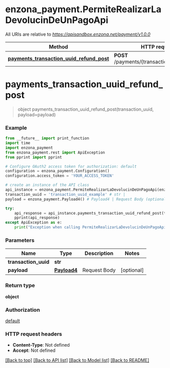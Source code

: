 # enzona_payment.PermiteRealizarLaDevolucinDeUnPagoApi

All URIs are relative to *https://apisandbox.enzona.net/payment/v1.0.0*

Method | HTTP request | Description
------------- | ------------- | -------------
[**payments_transaction_uuid_refund_post**](PermiteRealizarLaDevolucinDeUnPagoApi.md#payments_transaction_uuid_refund_post) | **POST** /payments/{transaction_uuid}/refund | 


# **payments_transaction_uuid_refund_post**
> object payments_transaction_uuid_refund_post(transaction_uuid, payload=payload)



### Example
```python
from __future__ import print_function
import time
import enzona_payment
from enzona_payment.rest import ApiException
from pprint import pprint

# Configure OAuth2 access token for authorization: default
configuration = enzona_payment.Configuration()
configuration.access_token = 'YOUR_ACCESS_TOKEN'

# create an instance of the API class
api_instance = enzona_payment.PermiteRealizarLaDevolucinDeUnPagoApi(enzona_payment.ApiClient(configuration))
transaction_uuid = 'transaction_uuid_example' # str | 
payload = enzona_payment.Payload4() # Payload4 | Request Body (optional)

try:
    api_response = api_instance.payments_transaction_uuid_refund_post(transaction_uuid, payload=payload)
    pprint(api_response)
except ApiException as e:
    print("Exception when calling PermiteRealizarLaDevolucinDeUnPagoApi->payments_transaction_uuid_refund_post: %s\n" % e)
```

### Parameters

Name | Type | Description  | Notes
------------- | ------------- | ------------- | -------------
 **transaction_uuid** | **str**|  | 
 **payload** | [**Payload4**](Payload4.md)| Request Body | [optional] 

### Return type

**object**

### Authorization

[default](../README.md#default)

### HTTP request headers

 - **Content-Type**: Not defined
 - **Accept**: Not defined

[[Back to top]](#) [[Back to API list]](../README.md#documentation-for-api-endpoints) [[Back to Model list]](../README.md#documentation-for-models) [[Back to README]](../README.md)

